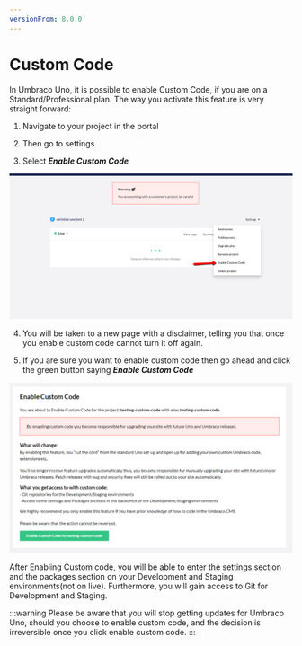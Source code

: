 ```yaml
---
versionFrom: 8.0.0
---
```


# Custom Code

In Umbraco Uno, it is possible to enable Custom Code, if you are on a Standard/Professional plan.
The way you activate this feature is very straight forward:

1. Navigate to your project in the portal

2. Then go to settings

3. Select ***Enable Custom Code***

![this image shows what the menu looks like](images/Enable-Custom-Code.png)

4. You will be taken to a new page with a disclaimer, telling you that once you enable custom code cannot turn it off again.

5. If you are sure you want to enable custom code then go ahead and click the green button saying ***Enable Custom Code***

![this image shows what the disclimer page looks like](images/warning-page.png)

After Enabling Custom code, you will be able to enter the settings section and the packages section on your Development and Staging environments(not on live).
Furthermore, you will gain access to Git for Development and Staging.

:::warning
Please be aware that you will stop getting updates for Umbraco Uno, should you choose to enable custom code, and the decision is irreversible once you click enable custom code.
:::
